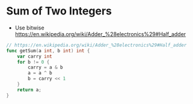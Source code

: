 # Sum of Two Integers

 - Use bitwise https://en.wikipedia.org/wiki/Adder_%28electronics%29#Half_adder

```go
// https://en.wikipedia.org/wiki/Adder_%28electronics%29#Half_adder
func getSum(a int, b int) int {
    var carry int
    for b != 0 {
        carry = a & b
        a = a ^ b
        b = carry << 1  
    }
    return a;
}
```
